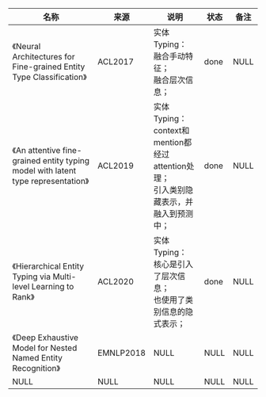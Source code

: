 |名称  |  来源   | 说明  |状态   | 备注  |
|  ----  | ----  |----  | ----  |----  |
| 《Neural Architectures for Fine-grained Entity Type Classification》  | ACL2017 |实体Typing：<br/>融合手动特征；<br/>融合层次信息； |done |NULL |
| 《An attentive fine-grained entity typing model with latent type representation》  | ACL2019 |实体Typing：<br/>context和mention都经过attention处理；<br/>引入类别隐藏表示，并融入到预测中； |done |NULL |
| 《Hierarchical Entity Typing via Multi-level Learning to Rank》  | ACL2020 |实体Typing：<br/>核心是引入了层次信息；<br/>也使用了类别信息的隐式表示； |done |NULL |
| 《Deep Exhaustive Model for Nested Named Entity Recognition》  | EMNLP2018 |NULL |NULL |NULL |
| NULL  | NULL |NULL |NULL |NULL |
